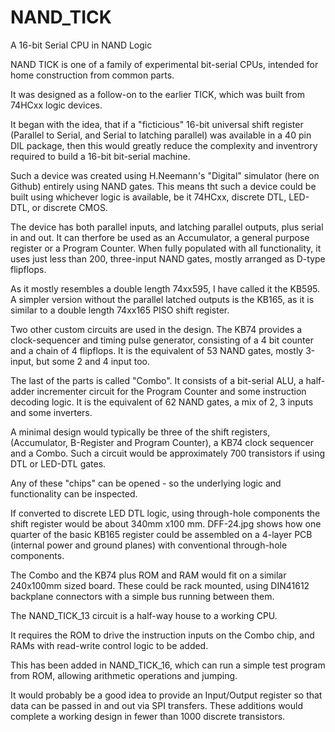 # NAND_TICK


A 16-bit Serial CPU in NAND Logic

NAND TICK is one of a family of experimental bit-serial CPUs, intended for home construction from common parts.

It was designed as a follow-on to the earlier TICK, which was built from 74HCxx logic devices.

It began with the idea, that if a "ficticious" 16-bit universal shift  register (Parallel to Serial, and Serial to latching parallel) was available in a 40 pin DIL package, then this would greatly reduce the complexity and inventrory required to build a 16-bit bit-serial machine.

Such a device was created using H.Neemann's "Digital" simulator (here on Github) entirely using NAND gates. This means tht such a device could be built using whichever logic is available, be it 74HCxx, discrete DTL, LED-DTL, or discrete CMOS.

The device has both parallel inputs, and latching parallel outputs, plus serial in and out. It can therfore be used as an Accumulator, a general purpose register or a Program Counter. When fully populated with all functionality, it uses just less than 200, three-input NAND gates, mostly arranged as D-type flipflops.

As it mostly resembles a double length 74xx595, I have called it the KB595. A simpler version without the parallel latched outputs is the KB165, as it is similar to a double length 74xx165 PISO shift register.

Two other custom circuits are used in the design. The KB74 provides a clock-sequencer and timing pulse generator, consisting of a 4 bit counter and a chain of 4 flipflops. It is the equivalent of 53 NAND gates, mostly 3-input, but some 2 and 4 input too.

The last of the parts is called "Combo".  It consists of a bit-serial ALU, a half-adder incrementer circuit for the Program Counter and some instruction decoding logic. It is the equivalent of 62 NAND gates, a mix of 2, 3 inputs and some inverters.

A minimal design would typically be three of the shift registers, (Accumulator, B-Register and Program Counter), a KB74 clock sequencer and a Combo. Such a circuit would be approximately 700 transistors if using DTL or LED-DTL gates.

Any of these "chips"  can be opened - so the underlying logic and functionality can be inspected.

If converted to discrete LED DTL logic, using through-hole components the shift register would be about 340mm x100 mm.  DFF-24.jpg shows how one quarter of the basic KB165 register could be assembled on a 4-layer PCB (internal power and ground planes) with conventional through-hole components.

The Combo and the KB74 plus ROM and RAM would fit on a similar 240x100mm sized board. These could be rack mounted, using DIN41612 backplane connectors with a simple bus running between them.

The NAND_TICK_13 circuit is a half-way house to a working CPU.  

It requires the ROM to drive the instruction inputs on the Combo chip, and RAMs with read-write control logic to be added. 

This has been added in NAND_TICK_16, which can run a simple test program from ROM, allowing arithmetic operations and jumping.

It would probably be a good idea to provide an Input/Output register so that data can be passed in and out via SPI transfers. These additions would complete a working design in fewer than 1000 discrete transistors.





